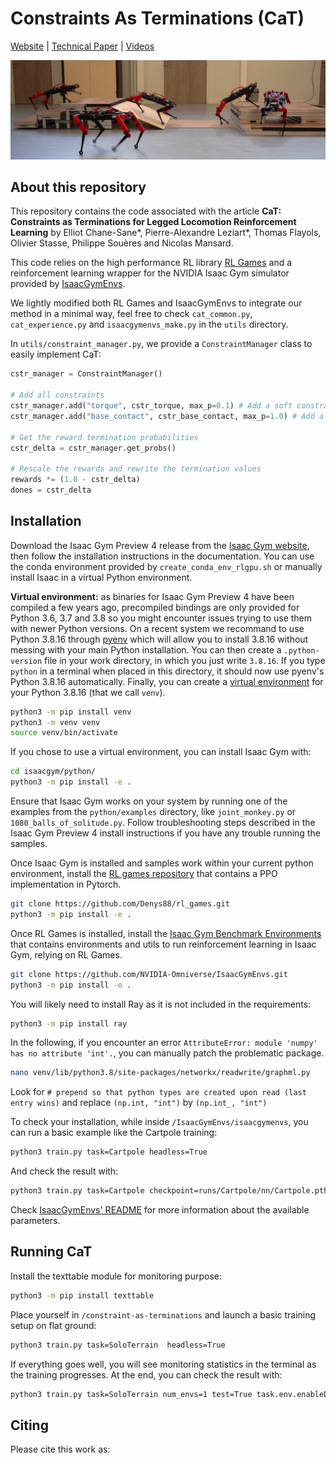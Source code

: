 # Constraints As Terminations (CaT)

[Website](https://constraints-as-terminations.github.io) | [Technical Paper](https://constraints-as-terminations.github.io) | [Videos](https://constraints-as-terminations.github.io)

![](assets/teaser.png)

## About this repository

This repository contains the code associated with the article **CaT: Constraints as Terminations for Legged Locomotion Reinforcement Learning** by Elliot Chane-Sane\*, Pierre-Alexandre Leziart\*, Thomas Flayols, Olivier Stasse, Philippe Souères and Nicolas Mansard.

This code relies on the high performance RL library [RL Games](https://github.com/Denys88/rl_games) and a reinforcement learning wrapper for the NVIDIA Isaac Gym simulator provided by [IsaacGymEnvs](https://github.com/NVIDIA-Omniverse/IsaacGymEnvs.git).

We lightly modified both RL Games and IsaacGymEnvs to integrate our method in a minimal way, feel free to check `cat_common.py`, `cat_experience.py` and `isaacgymenvs_make.py` in the `utils` directory.

In `utils/constraint_manager.py`, we provide a `ConstraintManager` class to easily implement CaT:
```python
cstr_manager = ConstraintManager()

# Add all constraints
cstr_manager.add("torque", cstr_torque, max_p=0.1) # Add a soft constraint
cstr_manager.add("base_contact", cstr_base_contact, max_p=1.0) # Add a hard constraint

# Get the reward termination probabilities
cstr_delta = cstr_manager.get_probs()

# Rescale the rewards and rewrite the termination values
rewards *= (1.0 - cstr_delta)
dones = cstr_delta
```

## Installation

Download the Isaac Gym Preview 4 release from the [Isaac Gym website](https://developer.nvidia.com/isaac-gym), then
follow the installation instructions in the documentation. You can use the conda environment provided by `create_conda_env_rlgpu.sh` 
or manually install Isaac in a virtual Python environment.

**Virtual environment:** as binaries for Isaac Gym Preview 4 have been compiled a few years ago, precompiled bindings are only provided for Python 3.6, 3.7 and 3.8 so you might encounter issues trying to use them with newer Python versions. On a recent system we recommand to use Python 3.8.16 through [pyenv](https://github.com/pyenv/pyenv) which will allow you to install 3.8.16 without messing with your main Python installation. You can then create a `.python-version` file in your work directory, in which you just write `3.8.16`. If you type `python` in a terminal when placed in this directory, it should now use pyenv's Python 3.8.16 automatically. Finally, you can create a [virtual environment](https://docs.python.org/fr/3/library/venv.html) for your Python 3.8.16 (that we call `venv`).

```bash
python3 -m pip install venv
python3 -m venv venv
source venv/bin/activate
```

If you chose to use a virtual environment, you can install Isaac Gym with:

```bash
cd isaacgym/python/
python3 -m pip install -e .
```

Ensure that Isaac Gym works on your system by running one of the examples from the `python/examples` 
directory, like `joint_monkey.py` or `1080_balls_of_solitude.py`. Follow troubleshooting steps described
in the Isaac Gym Preview 4 install instructions if you have any trouble running the samples.

Once Isaac Gym is installed and samples work within your current python environment, install the [RL games repository](https://github.com/Denys88/rl_games) that contains a PPO implementation in Pytorch.

```bash
git clone https://github.com/Denys88/rl_games.git
python3 -m pip install -e .
```

Once RL Games is installed, install the [Isaac Gym Benchmark Environments](https://github.com/NVIDIA-Omniverse/IsaacGymEnvs) that contains environments and utils to run reinforcement learning in Isaac Gym, relying on RL Games.

```bash
git clone https://github.com/NVIDIA-Omniverse/IsaacGymEnvs.git
python3 -m pip install -e .
```

You will likely need to install Ray as it is not included in the requirements:
```bash
python3 -m pip install ray
```

In the following, if you encounter an error `AttributeError: module 'numpy' has no attribute 'int'.`, you can manually patch the problematic package.
```bash
nano venv/lib/python3.8/site-packages/networkx/readwrite/graphml.py
```

Look for `# prepend so that python types are created upon read (last entry wins)` and replace `(np.int, "int")` by `(np.int_, "int")`

To check your installation, while inside `/IsaacGymEnvs/isaacgymenvs`, you can run a basic example like the Cartpole training:

```bash
python3 train.py task=Cartpole headless=True
```

And check the result with:

```bash
python3 train.py task=Cartpole checkpoint=runs/Cartpole/nn/Cartpole.pth test=True num_envs=32
```

Check [IsaacGymEnvs' README](https://github.com/NVIDIA-Omniverse/IsaacGymEnvs/blob/main/README.md) for more information about the available parameters.

## Running CaT

Install the texttable module for monitoring purpose:

```bash
python3 -m pip install texttable
```

Place yourself in `/constraint-as-terminations` and launch a basic training setup on flat ground:

```bash
python3 train.py task=SoloTerrain  headless=True
```

If everything goes well, you will see monitoring statistics in the terminal as the training progresses. At the end, you can check the result with:

```bash
python3 train.py task=SoloTerrain num_envs=1 test=True task.env.enableDebugVis=True task.env.onlyForwards=True checkpoint=runs/SoloTerrain_xx-xx-xx-xx/nn/SoloTerrain.pth
```

## Citing

Please cite this work as:
<!---
```
@misc{makoviychuk2021isaac,
      title={Isaac Gym: High Performance GPU-Based Physics Simulation For Robot Learning}, 
      author={Viktor Makoviychuk and Lukasz Wawrzyniak and Yunrong Guo and Michelle Lu and Kier Storey and Miles Macklin and David Hoeller and Nikita Rudin and Arthur Allshire and Ankur Handa and Gavriel State},
      year={2021},
      journal={arXiv preprint arXiv:2108.10470}
}
```
-->
